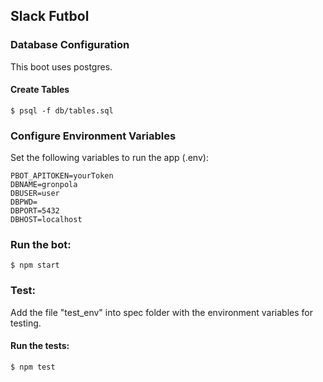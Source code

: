 ## Slack Futbol

### Database Configuration

This boot uses postgres.

#### Create Tables

    $ psql -f db/tables.sql

### Configure Environment Variables

Set the following variables to run the app (.env):

```
PBOT_APITOKEN=yourToken
DBNAME=gronpola
DBUSER=user
DBPWD=
DBPORT=5432
DBHOST=localhost
```

### Run the bot:

    $ npm start

### Test:

Add the file "test_env" into spec folder with the environment variables for testing.

#### Run the tests:

    $ npm test
